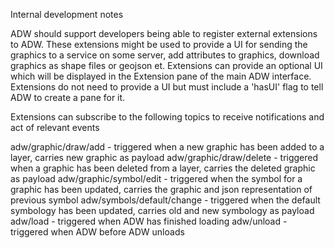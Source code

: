 Internal development notes

ADW should support developers being able to register external extensions to ADW.  These extensions might be used to provide a UI for sending the graphics
to a service on some server, add attributes to graphics, download graphics as shape files or geojson et.  Extensions can provide an optional UI
which will be displayed in the Extension pane of the main ADW interface.  Extensions do not need to provide a UI but must include a 'hasUI' flag 
to tell ADW to create a pane for it.

Extensions can subscribe to the following topics to receive notifications and act of relevant events

adw/graphic/draw/add - triggered when a new graphic has been added to a layer, carries new graphic as payload
adw/graphic/draw/delete - triggered when a graphic has been deleted from a layer, carries the deleted graphic as  payload
adw/graphic/symbol/edit - triggered when the symbol for a graphic has been updated, carries the graphic and json representation of previous symbol
adw/symbols/default/change - triggered when the default symbology has been updated, carries old and new symbology as payload
adw/load - triggered when ADW has finished loading
adw/unload - triggered when ADW before ADW unloads



